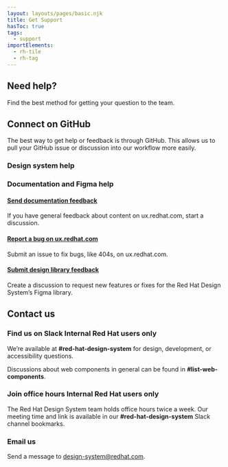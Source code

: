 ```yaml
---
layout: layouts/pages/basic.njk
title: Get Support
hasToc: true
tags:
  - support
importElements:
  - rh-tile  
  - rh-tag
---
```


<link rel="stylesheet" href="{{ '/assets/packages/@rhds/elements/elements/rh-tile/rh-tile-lightdom.css' | url }}">


## Need help?

Find the best method for getting your question to the team.


## Connect on GitHub

The best way to get help or feedback is through GitHub. This allows us to pull your GitHub issue or discussion into our workflow more easily.


### Design system help




### Documentation and Figma help

<div id="docs-help-grid" class="grid sm-three-columns">
  <rh-tile>
    <h4 slot="headline"><a href="https://github.com/orgs/RedHat-UX/discussions/new?category=documentation-feedback">Send documentation feedback</a></h4>
    If you have general feedback about content on ux.redhat.com, start a discussion.
  </rh-tile>
  <rh-tile>
    <h4 slot="headline"><a href="https://github.com/RedHat-UX/red-hat-design-system/issues/new?labels=bug&template=3-bug-report.yml&title=%5Bbug%5D+%3Ctitle%3E">Report a bug on ux.redhat.com</a></h4>
    Submit an issue to fix bugs, like 404s, on ux.redhat.com.
  </rh-tile>
  <rh-tile>
    <h4 slot="headline"><a href="https://github.com/orgs/RedHat-UX/discussions/new?category=design-library-feedback">Submit design library feedback</a></h4>
    Create a discussion to request new features or fixes for the Red Hat Design System’s Figma library.
  </rh-tile>
</div>


## Contact us

<div id="contact-grid" class="grid sm-two-columns">
  <div>
    <h3>Find us on Slack <rh-tag color="red" variant="outline">Internal Red Hat users only</rh-tag></h3> 
    <p>We’re available at <strong>#red-hat-design-system</strong> for design, development, or accessibility questions.</p>
    <p>Discussions about web components in general can be found in <strong>#list-web-components</strong>.</p>
  </div>
  <div>
    <h3>Join office hours <rh-tag color="red" variant="outline">Internal Red Hat users only</rh-tag></h3>
    <p>The Red Hat Design System team holds office hours twice a week. Our meeting time and link is available in our <strong>#red-hat-design-system</strong> Slack channel bookmarks.</p>
  </div>
</div>


### Email us

Send a message to <a href="mailto:design-system@redhat.com">design-system@redhat.com</a>.